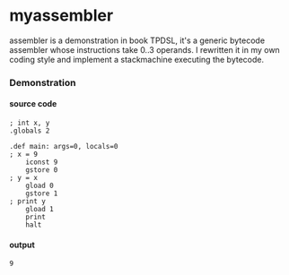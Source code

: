 #	myassembler

assembler is a demonstration in book TPDSL, it's a generic bytecode assembler 
whose instructions take 0..3 operands. I rewritten it in my own coding style and 
implement a stackmachine executing the bytecode.


###	Demonstration

####	source code
	; int x, y	
	.globals 2 

	.def main: args=0, locals=0
	; x = 9
		iconst 9
		gstore 0
	; y = x
		gload 0
		gstore 1
	; print y
		gload 1
		print 
		halt

####	output
	9
